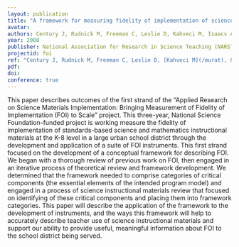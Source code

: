 ```yaml
---
layout: publication
title: "A framework for measuring fidelity of implementation of science instructional materials"
avatar:
authors: Century J, Rudnick M, Freeman C, Leslie D, Kahveci M, Isaacs A
year: 2008
publisher: National Association for Research in Science Teaching (NARST)
projectid: foi
ref: "Century J, Rudnick M, Freeman C, Leslie D, [Kahveci M](/murat), & Isaacs A. (2008). _A framework for measuring fidelity of implementation of science instructional materials_. Paper presented at the National Association for Research in Science Teaching (NARST). Baltimore, USA. March 30 - April 2, 2008."
pdf:
doi:
conference: true
---
```

This paper describes outcomes of the first strand of the “Applied Research on Science Materials Implementation: Bringing Measurement of Fidelity of Implementation (FOI) to Scale” project. This three-year, National Science Foundation-funded project is working measure the fidelity of implementation of standards-based science and mathematics instructional materials at the K-8 level in a large urban school district through the development and application of a suite of FOI instruments. This first strand focused on the development of a conceptual framework for describing FOI. We began with a thorough review of previous work on FOI, then engaged in an iterative process of theoretical review and framework development. We determined that the framework needed to comprise categories of critical components (the essential elements of the intended program model) and engaged in a process of science instructional materials review that focused on identifying of these critical components and placing them into framework categories. This paper will describe the application of the framework to the development of instruments, and the ways this framework will help to accurately describe teacher use of science instructional materials and support our ability to provide useful, meaningful information about FOI to the school district being served.
